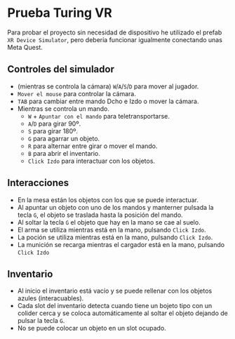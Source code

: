 # Prueba Turing VR
 
Para probar el proyecto sin necesidad de dispositivo he utilizado el prefab `XR Device Simulator`, pero debería funcionar igualmente conectando unas Meta Quest.

## Controles del simulador

- (mientras se controla la cámara) `W`/`A`/`S`/`D` para mover al jugador.
- `Mover el mouse` para controlar la cámara.
- `TAB` para cambiar entre mando Dcho e Izdo o mover la cámara.
- Mientras se controla un mando.
  - `W` + `Apuntar con el mando` para teletransportarse.
  - `A`/`D` para girar 90º.
  - `S` para girar 180º.
  - `G` para agarrar un objeto.
  - `R` para alternar entre girar o mover el mando.
  - `B` para abrir el inventario.
  - `Click Izdo` para interactuar con los objetos.

## Interacciones

- En la mesa están los objetos con los que se puede interactuar.
- Al apuntar un objeto con uno de los mandos y manterner pulsada la tecla `G`, el objeto se traslada hasta la posición del mando.
- Al soltar la tecla `G` el objeto que hay en la mano se cae al suelo.
- El arma se utiliza mientras está en la mano, pulsando `Click Izdo`.
- La poción se utiliza mientras está en la mano, pulsando `Click Izdo`.
- La munición se recarga mientras el cargador está en la mano, pulsando `Click Izdo`

## Inventario

- Al inicio el inventario está vacío y se puede rellenar con los objetos azules (interacuables).
- Cada slot del inventario detecta cuando tiene un bojeto tipo <Item> con un colider cerca y se coloca automáticamente al soltar el objeto dejando de pulsar la tecla `G`.
- No se puede colocar un objeto en un slot ocupado.